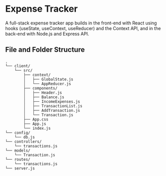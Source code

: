 # Expense Tracker

A full-stack expense tracker app builds in the front-end with React using hooks (useState, useContext, useReducer) and the Context API, and in the back-end with Node.js and Express API.

## File and Folder Structure

```
.
└── client/
    └── src/
        ├── context/
        │   ├── GlobalState.js
        │   └── AppReducer.js
        ├── components/
        │   ├── Header.js
        │   ├── Balance.js
        │   ├── IncomeExpenses.js
        │   ├── TransactionList.js
        │   ├── AddTransaction.js
        │   └── Transaction.js
        ├── App.css
        ├── App.js
        └── index.js
└── config/
    └── db.js
└── controllers/
    └── transactions.js
└── models/
    └── Transaction.js
└── routes/
    └── transactions.js
└── server.js
```

